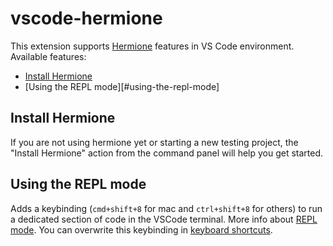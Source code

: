 # vscode-hermione

This extension supports [Hermione][hermione] features in VS Code environment. Available features:

- [Install Hermione](#install-hermione)
- [Using the REPL mode][#using-the-repl-mode]

## Install Hermione

If you are not using hermione yet or starting a new testing project, the "Install Hermione" action from the command panel will help you get started.

## Using the REPL mode

Adds a keybinding (`cmd+shift+8` for mac and `ctrl+shift+8` for others) to run a dedicated section of code in the VSCode terminal. More info about [REPL mode][hermione-repl-mode]. You can overwrite this keybinding in [keyboard shortcuts][vscode-keyboard-shortcuts].

[hermione]: https://github.com/gemini-testing/hermione
[hermione-repl-mode]: https://github.com/gemini-testing/hermione?tab=readme-ov-file#repl-mode
[vscode-keyboard-shortcuts]: https://code.visualstudio.com/docs/getstarted/keybindings
